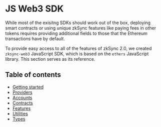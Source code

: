 # JS Web3 SDK

While most of the exisitng SDKs should work out of the box, deploying smart contracts or using unique zkSync features like paying fees in other tokens requires providing additional fields to those that the Ethereum transactions have by default.

To provide easy access to all of the features of zkSync 2.0, we created `zksync-web3` JavaScript SDK, which is based on the `ethers` JavaScript library. This section serves as its reference.

## Table of contents

- [Getting started](./getting-started)
- [Providers](./providers)
- [Accounts](./accounts)
- [Contracts](./contracts)
- [Features](./features)
- [Utilities](./utils)
- [Types](./types)
